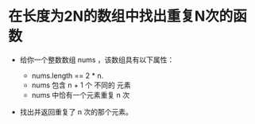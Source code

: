 # 在长度为2N的数组中找出重复N次的函数

- 给你一个整数数组 nums ，该数组具有以下属性：
	- nums.length == 2 * n.
	- nums 包含 n + 1 个 不同的 元素
	- nums 中恰有一个元素重复 n 次
	
- 找出并返回重复了 n 次的那个元素。
